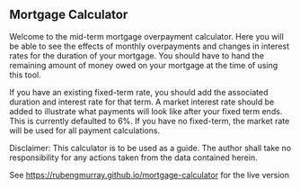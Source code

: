 ## Mortgage Calculator

Welcome to the mid-term mortgage overpayment calculator. Here you will be able to see the effects of monthly overpayments and changes in interest rates for the duration of your mortgage. You should have to hand the remaining amount of money owed on your mortgage at the time of using this tool.

If you have an existing fixed-term rate, you should add the associated duration and interest rate for that term. A market interest rate should be added to illustrate what payments will look like after your fixed term ends. This is currently defaulted to 6%. If you have no fixed-term, the market rate will be used for all payment calculations.

Disclaimer: This calculator is to be used as a guide. The author shall take no responsibility for any actions taken from the data contained herein.

See https://rubengmurray.github.io/mortgage-calculator for the live version
